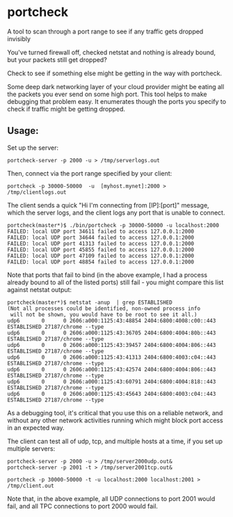 # portcheck
A tool to scan through a port range to see if any traffic gets dropped invisibly


You've turned firewall off, checked netstat and nothing is already bound, but your packets still get dropped?


Check to see if something else might be getting in the way with portcheck.

Some deep dark networking layer of your cloud provider might be eating all the packets you ever send on some high port. This tool helps to make debugging that problem easy. It enumerates though the ports you specify to check if traffic might be getting dropped.

## Usage:

Set up the server:

```
portcheck-server -p 2000 -u > /tmp/serverlogs.out
```


Then, connect via the port range specified by your client:

```
portcheck -p 30000-50000  -u  [myhost.mynet]:2000 > /tmp/clientlogs.out
```

The client sends a quick "Hi I'm connecting from [IP]:[port]" message, which the server logs, and the client logs any port that is unable to connect.


```
portcheck(master*)$ ./bin/portcheck -p 30000-50000 -u localhost:2000
FAILED: local UDP port 34611 failed to access 127.0.0.1:2000
FAILED: local UDP port 34644 failed to access 127.0.0.1:2000
FAILED: local UDP port 41313 failed to access 127.0.0.1:2000
FAILED: local UDP port 45855 failed to access 127.0.0.1:2000
FAILED: local UDP port 47109 failed to access 127.0.0.1:2000
FAILED: local UDP port 48854 failed to access 127.0.0.1:2000
```

Note that ports that fail to bind (in the above example, I had a process already bound to all of the listed ports) still fail - you might compare this list against netstat output:

```
portcheck(master*)$ netstat -anup  | grep ESTABLISHED
(Not all processes could be identified, non-owned process info
 will not be shown, you would have to be root to see it all.)
udp6       0      0 2606:a000:1125:43:48854 2404:6800:4008:c00::443 ESTABLISHED 27187/chrome --type 
udp6       0      0 2606:a000:1125:43:36705 2404:6800:4004:80b::443 ESTABLISHED 27187/chrome --type 
udp6       0      0 2606:a000:1125:43:39457 2404:6800:4004:806::443 ESTABLISHED 27187/chrome --type 
udp6       0      0 2606:a000:1125:43:41313 2404:6800:4003:c04::443 ESTABLISHED 27187/chrome --type 
udp6       0      0 2606:a000:1125:43:42574 2404:6800:4004:806::443 ESTABLISHED 27187/chrome --type 
udp6       0      0 2606:a000:1125:43:60791 2404:6800:4004:818::443 ESTABLISHED 27187/chrome --type 
udp6       0      0 2606:a000:1125:43:45643 2404:6800:4003:c04::443 ESTABLISHED 27187/chrome --type 
```

As a debugging tool, it's critical that you use this on a reliable network, and without any other network activities running which might block port access in an expected way.



The client can test all of udp, tcp, and multiple hosts at a time, if you set up multiple servers:

```
portcheck-server -p 2000 -u > /tmp/server2000udp.out&
portcheck-server -p 2001 -t > /tmp/server2001tcp.out&

portcheck -p 30000-50000 -t -u localhost:2000 localhost:2001 > /tmp/client.out
```

Note that, in the above example, all UDP connections to port 2001 would fail, and all TPC connections to port 2000 would fail.
